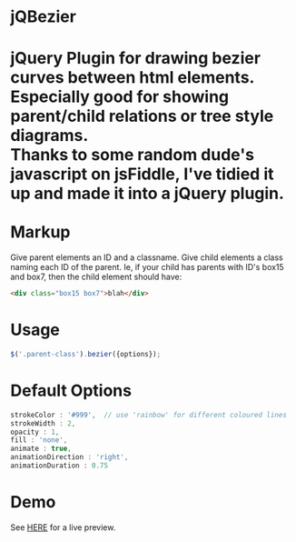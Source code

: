 jQBezier
========
jQuery Plugin for drawing bezier curves between html elements. Especially good for showing parent/child relations or tree style diagrams.<br />
Thanks to some random dude's javascript on jsFiddle, I've tidied it up and made it into a jQuery plugin.<br />&nbsp;<br />
Markup
======
Give parent elements an ID and a classname. Give child elements a class naming each ID of the parent. Ie, if your child has parents with ID's box15 and box7, then the child element should have:
```html
<div class="box15 box7">blah</div>
``` 
Usage
=====
```javascript
$('.parent-class').bezier({options});
```
Default Options
=======
```javascript
strokeColor : '#999',  // use 'rainbow' for different coloured lines
strokeWidth : 2,
opacity : 1,
fill : 'none',
animate : true,
animationDirection : 'right',
animationDuration : 0.75
```
Demo
====
See <a href="https://jsbin.com/nuseqateve/edit?html,output" target="_new">HERE</a> for a live preview.

